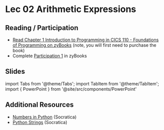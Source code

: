 # Lec 02 Arithmetic Expressions

## Reading / Participation

- [Read Chapter 1 Introduction to Programming in CICS 110 - Foundations of Programming on zyBooks](https://learn.zybooks.com/) (note, you will first need to purchase the book)
- Complete [Participation 1](/main/assignments/#participation) in zyBooks

## Slides

import Tabs from '@theme/Tabs';
import TabItem from '@theme/TabItem';
import { PowerPoint } from '@site/src/components/PowerPoint'

<Tabs>
  <TabItem value="Section 2, 3, 4, 5" label="Section 2, 3, 4, 5" default>
    <PowerPoint lec_src={require('./Lecture_2.pptx').default}/>
  </TabItem>
  <TabItem value="Section 1, 6" label="Section 1, 6">
    <PowerPoint lec_src={require('./Lecture_2.pptx').default}/>
  </TabItem>
</Tabs>

## Additional Resources

- [Numbers in Python](https://youtu.be/_87ASgggEg0) (Socratica)
- [Python Strings](https://youtu.be/iAzShkKzpJo) (Socratica)

